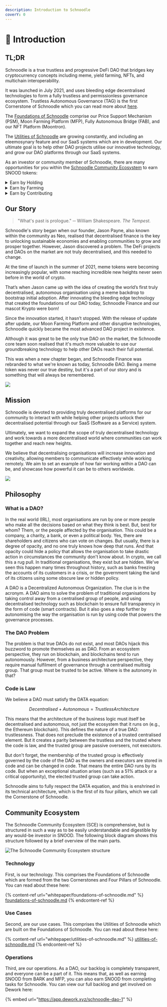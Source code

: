 ```yaml
---
description: Introduction to Schnoodle
coverY: 0
---
```


# 🐶 Introduction

## TL;DR

Schnoodle is a true trustless and progressive DeFi DAO that bridges key cryptocurrency concepts including meme, yield farming, NFTs, and multichain interoperability.

It was launched in July 2021, and uses bleeding edge decentralised technologies to form a fully trustless and permissionless governance ecosystem. Trustless Autonomous Governance (TAG) is the first Cornerstone of Schnoodle which you can read more about [here](whitepaper/foundations-of-schnoodle.md#trustless-autonomous-governance-tag).

The [Foundations of Schnoodle](whitepaper/foundations-of-schnoodle.md) comprise our Price Support Mechanism (PSM), Moon Farming Platform (MFP), Fully Autonomous Bridge (FAB), and our NFT Platform (Moontron).

The [Utilities of Schnoodle](whitepaper/utilities-of-schnoodle.md) are growing constantly, and including an eleemosynary feature and our SaaS systems which are in development. Our ultimate goal is to help other DAO projects utilise our innovative technology, and grow our DAO platforms through our SaaS systems.

As an investor or community member of Schnoodle, there are many opportunities for you within the [Schnoodle Community Ecosystem](./#ecosystem) to earn SNOOD tokens:

<details>

<summary>Earn by Holding</summary>

Earn BARK rewards. This is not another token. This is SNOOD that is automatically added to your balance just by holding. Every time someone sells, you get some of their SNOOD.

Learn more [here](whitepaper/architecture.md#bark-algorithm).

</details>

<details>

<summary>Earn by Farming</summary>

Earn yield farming rewards. This is our comprehensive, fully automated, and algorithmic  Moon Farming Platform (MFP). The farming fund is constantly funded from sells (the Gamified Yield Incentivator or GYI), and you can choose how long to lock your tokens for which affects the APY you get.

Learn more [here](features/mfp.md).

</details>

<details>

<summary>Earn by Contributing</summary>

Earn by completing tasks. This is where Schnoodle as a DAO really comes into its own. Anyone can do work for Schnoodle provided you have the right skills and some time. Join our project on Dework and look for some open tasks to take on.

Go to our Dework space [here](https://app.dework.xyz/schnoodle-dao-1).

</details>

## Our Story

> "What's past is prologue." ─ William Shakespeare. _The Tempest._

Schnoodle's story began when our founder, Jason Payne, also known within the community as Neo, realised that decentralised finance is the key to unlocking sustainable economies and enabling communities to grow and prosper together. However, Jason discovered a problem. The DeFi projects and DAOs on the market are not truly decentralised, and this needed to change.

At the time of launch in the summer of 2021, meme tokens were becoming increasingly popular, with some reaching incredible new heights never seen before in the world of crypto.

That’s when Jason came up with the idea of creating the world’s first truly decentralised, autonomous organisation using a meme backdrop to bootstrap initial adoption. After innovating the bleeding edge technology that created the foundations of our DAO today, Schnoodle Finance and our mascot Krypto were born!

Since the innovation started, it hasn’t stopped. With the release of update after update, our Moon Farming Platform and other disruptive technologies, Schnoodle quickly became the most advanced DAO project in existence.

Although it was great to be the only true DAO on the market, the Schnoodle core team soon realised that it's much more valuable to use our groundbreaking technology to help other DAOs reach their full potential.

This was when a new chapter began, and Schnoodle Finance was rebranded to what we're known as today, Schnoodle ĐAO. Being a meme token was never our true destiny, but it's a part of our story and is something that will always be remembered.

![](.gitbook/assets/astronaut.jpg)

## Mission

Schnoodle is devoted to providing truly decentralised platforms for our community to interact with while helping other projects unlock their decentralised potential through our SaaS (Software as a Service) system.

Ultimately, we want to expand the scope of truly decentralised technology and work towards a more decentralised world where communities can work together and reach new heights.

We believe that decentralising organisations will increase innovation and creativity, allowing members to communicate effectively while working remotely. We aim to set an example of how fair working within a DAO can be, and showcase how powerful it can be to others worldwide.

![](.gitbook/assets/golden-krypto-chart.png)

## Philosophy

### What is a DAO?

In the real world (IRL), most organisations are run by one or more people who make all the decisions based on what they think is best. But, best for whom? Them, or the people affected by the organisation. This could be a company, a charity, a bank, or even a political body. Yes, there are shareholders and citizens who can vote on changes. But usually, there is a degree of opacity, and no one truly knows how deep that runs. And that opacity could hide a policy that allows the organisation to take drastic action in circumstances the community don't know about. In crypto, we call this a rug pull. In traditional organisations, they exist but are hidden. We've seen this happen many times throughout history, such as banks freezing the accounts of its customers in a crisis, or the government taking the land of its citizens using some obscure law or hidden policy.

A DAO is a Decentralized Autonomous Organization. The clue is in the acronym. A DAO aims to solve the problem of traditional organisations by taking control away from a centralised group of people, and using decentralised technology such as blockchain to ensure full transparency in the form of code (smart contracts). But it also goes a step further by autonomising the way the organisation is run by using code that powers the governance processes.

### The DAO Problem

The problem is that true DAOs do not exist, and most DAOs hijack this buzzword to promote themselves as as DAO. From an ecosystem perspective, they run on blockchain, and blockchains tend to run autonomously. However, from a business architecture perspective, they require manual fulfilment of governance through a centralised multisig group. That group must be trusted to be active. Where is the autonomy in that?

### Code is Law

We believe a DAO must satisfy the DATA equation:

$$
Decentralised+Autonomous=TrustlessArchitecture
$$

This means that the architecture of the business logic must itself be decentralised and autonomous, not just the ecosystem that it runs on (e.g., the Ethereum blockchain). This defines the nature of a true DAO: trustlessness. That does not preclude the existence of a trusted centralised element. But it creates a parity between the trustless and the trusted where the code is law, and the trusted group are passive overseers, not executors.

But don't forget, the membership of the trusted group is effectively governed by the code of the DAO as the owners and executors are stored in code and can be changed in code. That means the entire DAO runs by its code. But when an exceptional situation arises (such as a 51% attack or a critical opportunity), the elected trusted group can take action.

Schnoodle aims to fully respect the DATA equation, and this is enshrined in its technical architecture, which is the first of its four pillars, which we call the Cornerstone of Schnoodle.

## Community Ecosystem

The Schnoodle Community Ecosystem (SCE) is comprehensive, but is structured in such a way as to be easily understandable and digestible by any would-be investor in SNOOD. The following block diagram shows this structure followed by a brief overview of the main parts.

![The Schnoodle Community Ecosystem structure](.gitbook/assets/ecosystem.svg)

### Technology

First, is our technology. This comprises the Foundations of Schnoodle which are formed from the two Cornerstones and Four Pillars of Schnoodle. You can read about these here:

{% content-ref url="whitepaper/foundations-of-schnoodle.md" %}
[foundations-of-schnoodle.md](whitepaper/foundations-of-schnoodle.md)
{% endcontent-ref %}

### Use Cases

Second, are our use cases. This comprises the Utilities of Schnoodle which are built on the Foundations of Schnoodle. You can read about these here:

{% content-ref url="whitepaper/utilities-of-schnoodle.md" %}
[utilities-of-schnoodle.md](whitepaper/utilities-of-schnoodle.md)
{% endcontent-ref %}

### Operations

Third, are our operations. As a DAO, our backlog is completely transparent, and everyone can be a part of it. This means that, as well as earning SNOOD from BARK and MFP, you can also earn SNOOD from completing tasks for Schnoodle. You can view our full backlog and get involved on Dework here:

{% embed url="https://app.dework.xyz/schnoodle-dao-1" %}
